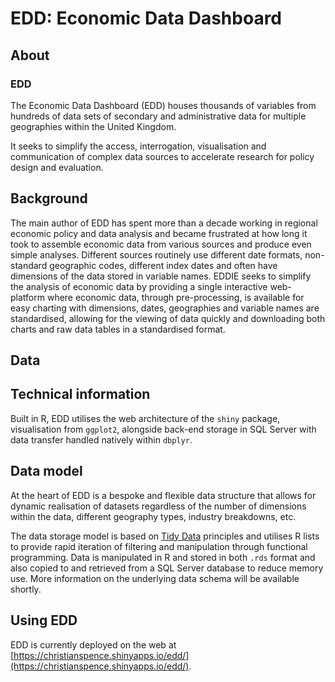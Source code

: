 <!-- badges: start -->

<!-- badges: end -->

# EDD: Economic Data Dashboard

## About

### EDD
The Economic Data Dashboard (EDD) houses thousands of variables from hundreds of data sets of secondary and administrative data for multiple geographies within the United Kingdom.

It seeks to simplify the access, interrogation, visualisation and communication of complex data sources to accelerate research for policy design and evaluation. 

## Background
The main author of EDD has spent more than a decade working in regional economic policy and data analysis and became frustrated at how long it took to assemble economic data from various sources and produce even simple analyses. Different sources routinely use different date formats, non-standard geographic codes, different index dates and often have dimensions of the data stored in variable names. EDDIE seeks to simplify the analysis of economic data by providing a single interactive web-platform where economic data, through pre-processing, is available for easy charting with dimensions, dates, geographies and variable names are standardised, allowing for the viewing of data quickly and downloading both charts and raw data tables in a standardised format.

## Data

## Technical information

Built in R, EDD utilises the web architecture of the `shiny` package, visualisation from `ggplot2`, alongside back-end storage in SQL Server with data transfer handled natively within `dbplyr`.

## Data model

At the heart of EDD is a bespoke and flexible data structure that allows for dynamic realisation of datasets regardless of the number of dimensions within the data, different geography types, industry breakdowns, etc.

The data storage model is based on [Tidy Data](https://vita.had.co.nz/papers/tidy-data.html) principles and utilises R lists to provide rapid iteration of filtering and manipulation through functional programming. Data is manipulated in R and stored in both `.rds` format and also copied to and retrieved from a SQL Server database to reduce memory use. More information on the underlying data schema will be available shortly.


## Using EDD

EDD is currently deployed on the web at [https://christianspence.shinyapps.io/edd/](https://christianspence.shinyapps.io/edd/).
